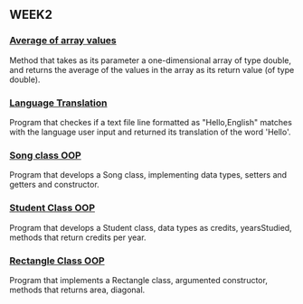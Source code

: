 ##  WEEK2

### [Average of array values](averageOfArrayValues.java)
Method that takes as its parameter a one-dimensional array of type double, and returns the average of the values in the array as its return value (of type double).

### [Language Translation](LanguageTranslation.java)
Program that checkes if a text file line formatted as "Hello,English" matches with the language user input and returned its translation of the word 'Hello'. 

### [Song class OOP](Song.java)
Program that develops a Song class, implementing data types, setters and getters and constructor.

### [Student Class OOP](Student.java)
Program that develops a Student class, data types as credits, yearsStudied, methods that return credits per year.

### [Rectangle Class OOP](Rectangle.java)   
Program that implements a Rectangle class, argumented constructor, methods that returns area, diagonal.